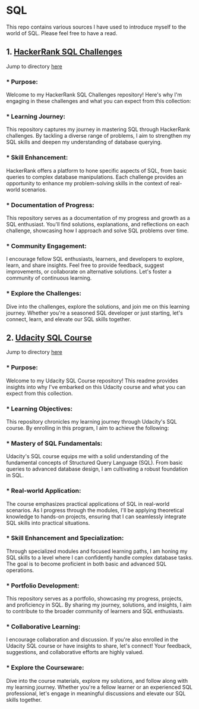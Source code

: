 # SQL

This repo contains various sources I have used to introduce myself to the world of SQL. Please feel free to have a read.

## 1. [HackerRank SQL Challenges](https://www.hackerrank.com/profile/career_nandish)

Jump to directory [here](Hackerrank%20Challenges/)

### * Purpose:
Welcome to my HackerRank SQL Challenges repository! Here's why I'm engaging in these challenges and what you can expect from this collection:

### * Learning Journey:
This repository captures my journey in mastering SQL through HackerRank challenges. By tackling a diverse range of problems, I aim to strengthen my SQL skills and deepen my understanding of database querying.

### * Skill Enhancement:
HackerRank offers a platform to hone specific aspects of SQL, from basic queries to complex database manipulations. Each challenge provides an opportunity to enhance my problem-solving skills in the context of real-world scenarios.

### * Documentation of Progress:
This repository serves as a documentation of my progress and growth as a SQL enthusiast. You'll find solutions, explanations, and reflections on each challenge, showcasing how I approach and solve SQL problems over time.

### * Community Engagement:
I encourage fellow SQL enthusiasts, learners, and developers to explore, learn, and share insights. Feel free to provide feedback, suggest improvements, or collaborate on alternative solutions. Let's foster a community of continuous learning.

### * Explore the Challenges:
Dive into the challenges, explore the solutions, and join me on this learning journey. Whether you're a seasoned SQL developer or just starting, let's connect, learn, and elevate our SQL skills together.


## 2. [Udacity SQL Course](https://learn.udacity.com/courses/ud198)

Jump to directory [here](UDACITY/)

### * Purpose:
Welcome to my Udacity SQL Course repository! This readme provides insights into why I've embarked on this Udacity course and what you can expect from this collection.

### * Learning Objectives:
This repository chronicles my learning journey through Udacity's SQL course. By enrolling in this program, I aim to achieve the following:

### * Mastery of SQL Fundamentals:
Udacity's SQL course equips me with a solid understanding of the fundamental concepts of Structured Query Language (SQL). From basic queries to advanced database design, I am cultivating a robust foundation in SQL.

### * Real-world Application:
The course emphasizes practical applications of SQL in real-world scenarios. As I progress through the modules, I'll be applying theoretical knowledge to hands-on projects, ensuring that I can seamlessly integrate SQL skills into practical situations.

### * Skill Enhancement and Specialization:
Through specialized modules and focused learning paths, I am honing my SQL skills to a level where I can confidently handle complex database tasks. The goal is to become proficient in both basic and advanced SQL operations.

### * Portfolio Development:
This repository serves as a portfolio, showcasing my progress, projects, and proficiency in SQL. By sharing my journey, solutions, and insights, I aim to contribute to the broader community of learners and SQL enthusiasts.

### * Collaborative Learning:
I encourage collaboration and discussion. If you're also enrolled in the Udacity SQL course or have insights to share, let's connect! Your feedback, suggestions, and collaborative efforts are highly valued.

### * Explore the Courseware:
Dive into the course materials, explore my solutions, and follow along with my learning journey. Whether you're a fellow learner or an experienced SQL professional, let's engage in meaningful discussions and elevate our SQL skills together.